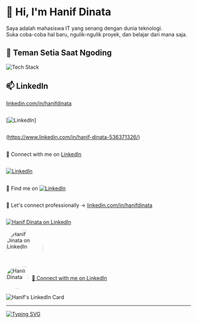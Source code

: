 # 👋 Hi, I'm Hanif Dinata

Saya adalah mahasiswa IT yang senang dengan dunia teknologi.  
Suka coba-coba hal baru, ngulik-ngulik proyek, dan belajar dari mana saja.

## 🚀 Teman Setia Saat Ngoding
![Tech Stack](https://skillicons.dev/icons?i=html,css,js,php,spring,docker,git,figma,vscode,go)
<!--
## Coba Coba
## 🚀 Teman Setia Saat Ngoding

![HTML](https://img.shields.io/badge/HTML5-E34F26?style=flat&logo=html5&logoColor=white)
![CSS](https://img.shields.io/badge/CSS3-1572B6?style=flat&logo=css3&logoColor=white)
![JavaScript](https://img.shields.io/badge/JavaScript-F7DF1E?style=flat&logo=javascript&logoColor=black)
![PHP](https://img.shields.io/badge/PHP-777BB4?style=flat&logo=php&logoColor=white)
![Spring Boot](https://img.shields.io/badge/SpringBoot-6DB33F?style=flat&logo=springboot&logoColor=white)
![Go](https://img.shields.io/badge/Go-00ADD8?style=flat&logo=go&logoColor=white)
![Docker](https://img.shields.io/badge/Docker-2496ED?style=flat&logo=docker&logoColor=white)
![Git](https://img.shields.io/badge/Git-F05032?style=flat&logo=git&logoColor=white)
![Figma](https://img.shields.io/badge/Figma-F24E1E?style=flat&logo=figma&logoColor=white)
![VSCode](https://img.shields.io/badge/VS%20Code-007ACC?style=flat&logo=visualstudiocode&logoColor=white)

## 🚀 Teman Setia Saat Ngoding

🟧 HTML  
🟦 CSS  
💛 JavaScript  
🟪 PHP  
🌿 Spring Boot  
🐹 Go  
🐳 Docker  
🐙 Git  
🎨 Figma  
🧑‍💻 VS Code

## 🚀 Teman Setia Saat Ngoding

 <div style="display: flex; flex-wrap: wrap; gap: 10px;">
  <img src="https://cdn.jsdelivr.net/gh/devicons/devicon/icons/html5/html5-original.svg" height="40" />
  <img src="https://cdn.jsdelivr.net/gh/devicons/devicon/icons/css3/css3-original.svg" height="40" />
  <img src="https://cdn.jsdelivr.net/gh/devicons/devicon/icons/javascript/javascript-original.svg" height="40" />
  <img src="https://cdn.jsdelivr.net/gh/devicons/devicon/icons/php/php-original.svg" height="40" />
  <img src="https://cdn.jsdelivr.net/gh/devicons/devicon/icons/spring/spring-original.svg" height="40" />
  <img src="https://cdn.jsdelivr.net/gh/devicons/devicon/icons/go/go-original.svg" height="40" />
  <img src="https://cdn.jsdelivr.net/gh/devicons/devicon/icons/docker/docker-original.svg" height="40" />
  <img src="https://cdn.jsdelivr.net/gh/devicons/devicon/icons/git/git-original.svg" height="40" />
  <img src="https://cdn.jsdelivr.net/gh/devicons/devicon/icons/figma/figma-original.svg" height="40" />
  <img src="https://cdn.jsdelivr.net/gh/devicons/devicon/icons/vscode/vscode-original.svg" height="40" />
</div> 

## 🚀 Tools Favorit

<img src="https://readme-components.vercel.app/api?component=techstack&stack=HTML,CSS,JavaScript,PHP,SpringBoot,Docker,GIT,Figma,VSCode,Go&animation=spin&theme=dark" />

<img src="https://assets4.lottiefiles.com/private_files/lf30_f9dduoar.json" width="200">
## 🛠️ Tools Favoritku

<img src="https://raw.githubusercontent.com/hanifdinataa/hanifdinataa/main/assets/techstack-banner.png" width="100%" />


<div style="display: flex; gap: 10px;">
  <img src="https://media.giphy.com/media/3oriO0OEd9QIDdllqo/giphy.gif" width="150" />
  <img src="https://media.giphy.com/media/JIX9t2j0ZTN9S/giphy.gif" width="150" />
  <img src="https://media.giphy.com/media/13HgwGsXF0aiGY/giphy.gif" width="200" />
</div>

-->

## 📫 LinkedIn

[linkedin.com/in/hanifdinata](https://www.linkedin.com/in/hanif-dinata-536371326/)
##

[![LinkedIn](https://img.shields.io/badge/-LinkedIn-blue?style=flat-square&logo=linkedin&logoColor=white)]
##

(https://www.linkedin.com/in/hanif-dinata-536371326/)

##

📎 Connect with me on [LinkedIn](https://www.linkedin.com/in/hanif-dinata-536371326/)  

##

[![LinkedIn](https://img.shields.io/badge/Hanif%20Dinata-Connect-blue?style=for-the-badge&logo=linkedin&logoColor=white)](https://www.linkedin.com/in/hanif-dinata-536371326/)

##

🔗 Find me on [![LinkedIn](https://img.shields.io/badge/LinkedIn-blue?logo=linkedin&style=flat&logoColor=white)](https://www.linkedin.com/in/hanif-dinata-536371326/)

##

💼 Let's connect professionally → [linkedin.com/in/hanifdinata](https://www.linkedin.com/in/hanif-dinata-536371326/)

##

[![Hanif Dinata on LinkedIn](https://img.shields.io/badge/-Hanif%20Dinata-0077B5?style=for-the-badge&logo=linkedin&logoColor=white)](https://www.linkedin.com/in/hanif-dinata-536371326/)

<a href="https://www.linkedin.com/in/hanif-dinata-536371326/" target="_blank">
  <img src="assets/hanif-linkedin.jpg" alt="Hanif Dinata on LinkedIn" width="100" style="border-radius:50%;" />
</a>

<a href="https://www.linkedin.com/in/hanif-dinata-536371326/" target="_blank" style="display:flex;align-items:center;gap:10px;">
  <img src="assets/hanif-linkedin.jpg" alt="Hanif Dinata" width="60" style="border-radius:50%;" />
  <span>💼 Connect with me on LinkedIn</span>
</a>

![Hanif's LinkedIn Card](assets/linkedin-card.png)

---

[![Typing SVG](https://readme-typing-svg.herokuapp.com?color=00F700&lines=Ngoding+karena+seru;Belajar+karena+penasaran;Berbagi+karena+bermanfaat)](https://git.io/typing-svg)
